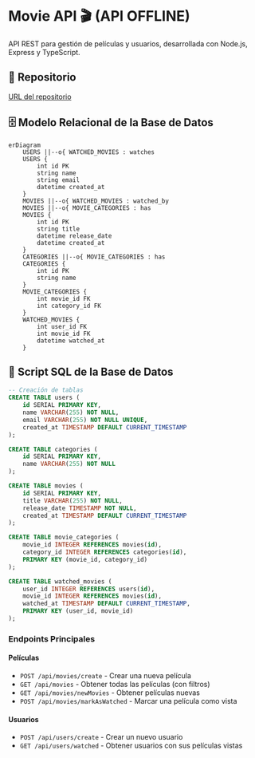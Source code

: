 # Movie API 🎬 (API OFFLINE)

API REST para gestión de películas y usuarios, desarrollada con Node.js, Express y TypeScript.

## 📁 Repositorio
[URL del repositorio](https://github.com/Andss-ye/MovieAPI/tree/main)

## 🗄️ Modelo Relacional de la Base de Datos

```mermaid
erDiagram
    USERS ||--o{ WATCHED_MOVIES : watches
    USERS {
        int id PK
        string name
        string email
        datetime created_at
    }
    MOVIES ||--o{ WATCHED_MOVIES : watched_by
    MOVIES ||--o{ MOVIE_CATEGORIES : has
    MOVIES {
        int id PK
        string title
        datetime release_date
        datetime created_at
    }
    CATEGORIES ||--o{ MOVIE_CATEGORIES : has
    CATEGORIES {
        int id PK
        string name
    }
    MOVIE_CATEGORIES {
        int movie_id FK
        int category_id FK
    }
    WATCHED_MOVIES {
        int user_id FK
        int movie_id FK
        datetime watched_at
    }
```

## 📝 Script SQL de la Base de Datos

```sql
-- Creación de tablas
CREATE TABLE users (
    id SERIAL PRIMARY KEY,
    name VARCHAR(255) NOT NULL,
    email VARCHAR(255) NOT NULL UNIQUE,
    created_at TIMESTAMP DEFAULT CURRENT_TIMESTAMP
);

CREATE TABLE categories (
    id SERIAL PRIMARY KEY,
    name VARCHAR(255) NOT NULL
);

CREATE TABLE movies (
    id SERIAL PRIMARY KEY,
    title VARCHAR(255) NOT NULL,
    release_date TIMESTAMP NOT NULL,
    created_at TIMESTAMP DEFAULT CURRENT_TIMESTAMP
);

CREATE TABLE movie_categories (
    movie_id INTEGER REFERENCES movies(id),
    category_id INTEGER REFERENCES categories(id),
    PRIMARY KEY (movie_id, category_id)
);

CREATE TABLE watched_movies (
    user_id INTEGER REFERENCES users(id),
    movie_id INTEGER REFERENCES movies(id),
    watched_at TIMESTAMP DEFAULT CURRENT_TIMESTAMP,
    PRIMARY KEY (user_id, movie_id)
);
```
### Endpoints Principales

#### Películas
- `POST /api/movies/create` - Crear una nueva película
- `GET /api/movies` - Obtener todas las películas (con filtros)
- `GET /api/movies/newMovies` - Obtener películas nuevas
- `POST /api/movies/markAsWatched` - Marcar una película como vista

#### Usuarios
- `POST /api/users/create` - Crear un nuevo usuario
- `GET /api/users/watched` - Obtener usuarios con sus películas vistas
